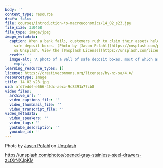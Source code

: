 ```yaml
---
body: ''
content_type: resource
draft: false
file: courses/introduction-to-macroeconomics/14_02_s23.jpg
file_size: 330468
file_type: image/jpeg
image_metadata:
  caption: When a bank fails, customers rush to claim their assets held in the bank's
    safe deposit boxes. (Photo by [Jason Pofahl](https://unsplash.com/photos/opened-gray-stainless-steel-drawers-zLtXrNXJpKM)
    on Unsplash. View the [Unsplash License](https://unsplash.com/license).)
  credit: ''
  image-alt: 'A photo of a wall of safe deposit boxes, most of which are open and
    empty. '
learning_resource_types: []
license: https://creativecommons.org/licenses/by-nc-sa/4.0/
resourcetype: Image
title: 14_02_s23.jpg
uid: afd7edd6-e666-40dc-aeca-9c8391a77cb8
video_files:
  archive_url: ''
  video_captions_file: ''
  video_thumbnail_file: ''
  video_transcript_file: ''
video_metadata:
  video_speakers: ''
  video_tags: ''
  youtube_description: ''
  youtube_id: ''
---
```

Photo by [Jason Pofahl](https://unsplash.com/@jasonpofahlphotography?utm_content=creditCopyText&utm_medium=referral&utm_source=unsplash) on [Unsplash](https://unsplash.com/photos/opened-gray-stainless-steel-drawers-zLtXrNXJpKM?utm_content=creditCopyText&utm_medium=referral&utm_source=unsplash)

https://unsplash.com/photos/opened-gray-stainless-steel-drawers-zLtXrNXJpKM